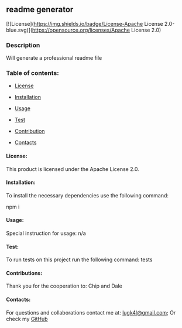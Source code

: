 
  ## readme generator
  
  [![License](https://img.shields.io/badge/License-Apache License 2.0-blue.svg)](https://opensource.org/licenses/Apache License 2.0)

### Description

  Will generate a professional readme file

### Table of contents:

  - [License](#license)

  - [Installation](#install)

  - [Usage](#usage)

  - [Test](#tests)
  
  - [Contribution](#contributions)

  - [Contacts](#contacts)


#### License:
  This product is licensed under the Apache License 2.0.

#### Installation:
  To install the necessary dependencies use the following command:

  npm i

#### Usage:

  Special instruction for usage:
  n/a

#### Test:

  To run tests on this project run the following command:
  tests

####  Contributions:
  
  Thank you for the cooperation to:
  Chip and Dale

#### Contacts:

  For questions and collaborations contact me at: [lugk4l@gmail.com](mailto:lugk4l@gmail.com);
  Or check my [GitHub](https://github.com/Gio86krt)
